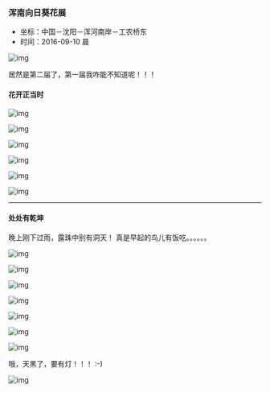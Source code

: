 ### 浑南向日葵花展

  * 坐标：中国－沈阳－浑河南岸－工农桥东
  * 时间：2016-09-10 晨


![img](media/20160911_向日葵/img_5151.jpg)

居然是第二届了，第一届我咋能不知道呢！！！



#### 花开正当时


![img](media/20160911_向日葵/img_5164.jpg)

![img](media/20160911_向日葵/img_5036.jpg)

![img](media/20160911_向日葵/img_5048.jpg)

![img](media/20160911_向日葵/img_5066.jpg)

![img](media/20160911_向日葵/img_5067.jpg)

![img](media/20160911_向日葵/img_5130.jpg)

----



#### 处处有乾坤

晚上刚下过雨，露珠中别有洞天！
真是早起的鸟儿有饭吃。。。。。。

![img](media/20160911_向日葵/img_5147.jpg) 

![img](media/20160911_向日葵/img_5060.jpg) 

![img](media/20160911_向日葵/img_5062.jpg)

![img](media/20160911_向日葵/img_5076.jpg)

![img](media/20160911_向日葵/img_5094.jpg)

![img](media/20160911_向日葵/img_5137.jpg)

![img](media/20160911_向日葵/img_5139.jpg)



哦，天黑了，要有灯！！！ :-)

![img](media/20160911_向日葵/img_5129.jpg)
